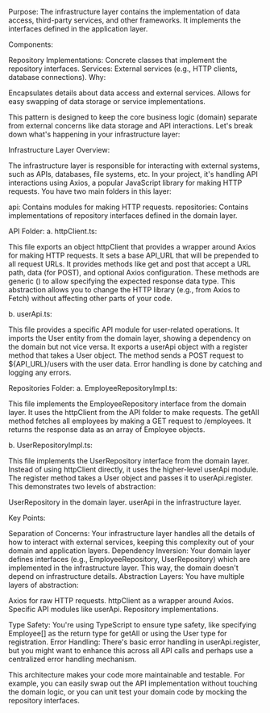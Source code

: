 Purpose:
The infrastructure layer contains the implementation of data access, third-party services, and other frameworks. It implements the interfaces defined in the application layer.

Components:

Repository Implementations: Concrete classes that implement the repository interfaces.
Services: External services (e.g., HTTP clients, database connections).
Why:

Encapsulates details about data access and external services.
Allows for easy swapping of data storage or service implementations.



This pattern is designed to keep the core business logic (domain) separate from external concerns like data storage and API interactions. Let's break down what's happening in your infrastructure layer:

Infrastructure Layer Overview:

The infrastructure layer is responsible for interacting with external systems, such as APIs, databases, file systems, etc.
In your project, it's handling API interactions using Axios, a popular JavaScript library for making HTTP requests.
You have two main folders in this layer:

api: Contains modules for making HTTP requests.
repositories: Contains implementations of repository interfaces defined in the domain layer.




API Folder:
a. httpClient.ts:

This file exports an object httpClient that provides a wrapper around Axios for making HTTP requests.
It sets a base API_URL that will be prepended to all request URLs.
It provides methods like get and post that accept a URL path, data (for POST), and optional Axios configuration.
These methods are generic (<T>) to allow specifying the expected response data type.
This abstraction allows you to change the HTTP library (e.g., from Axios to Fetch) without affecting other parts of your code.

b. userApi.ts:

This file provides a specific API module for user-related operations.
It imports the User entity from the domain layer, showing a dependency on the domain but not vice versa.
It exports a userApi object with a register method that takes a User object.
The method sends a POST request to ${API_URL}/users with the user data.
Error handling is done by catching and logging any errors.


Repositories Folder:
a. EmployeeRepositoryImpl.ts:

This file implements the EmployeeRepository interface from the domain layer.
It uses the httpClient from the API folder to make requests.
The getAll method fetches all employees by making a GET request to /employees.
It returns the response data as an array of Employee objects.

b. UserRepositoryImpl.ts:

This file implements the UserRepository interface from the domain layer.
Instead of using httpClient directly, it uses the higher-level userApi module.
The register method takes a User object and passes it to userApi.register.
This demonstrates two levels of abstraction:

UserRepository in the domain layer.
userApi in the infrastructure layer.




Key Points:

Separation of Concerns: Your infrastructure layer handles all the details of how to interact with external services, keeping this complexity out of your domain and application layers.
Dependency Inversion: Your domain layer defines interfaces (e.g., EmployeeRepository, UserRepository) which are implemented in the infrastructure layer. This way, the domain doesn't depend on infrastructure details.
Abstraction Layers: You have multiple layers of abstraction:

Axios for raw HTTP requests.
httpClient as a wrapper around Axios.
Specific API modules like userApi.
Repository implementations.


Type Safety: You're using TypeScript to ensure type safety, like specifying Employee[] as the return type for getAll or using the User type for registration.
Error Handling: There's basic error handling in userApi.register, but you might want to enhance this across all API calls and perhaps use a centralized error handling mechanism.



This architecture makes your code more maintainable and testable. For example, you can easily swap out the API implementation without touching the domain logic, or you can unit test your domain code by mocking the repository interfaces.